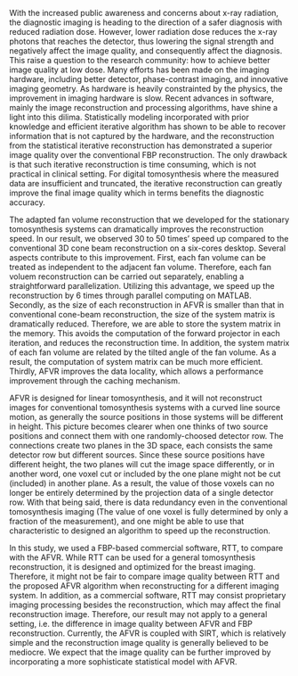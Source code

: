 


With the increased public awareness and concerns about x-ray radiation, the diagnostic imaging is heading to the direction of a safer diagnosis with reduced radiation dose. However, lower radiation dose reduces the x-ray photons that reaches the detector, thus lowering the signal strength and negatively affect the image quality, and consequently affect the diagnosis.  This raise a question to the research community: how to achieve better image quality at low dose. Many efforts has been made on the imaging hardware, including better detector, phase-contrast imaging, and innovative imaging geometry. As hardware is heavily constrainted by the physics, the improvement in imaging hardware is slow. Recent advances in software, mainly the image reconstruction and processing algorithms, have shine a light into this dilima. Statistically modeling incorporated with prior knowledge and efficient iterative algorithm has shown to be able to recover information that is not captured by the hardware, and the reconstruction from the statistical iterative reconstruction has demonstrated a superior image quality over the conventional FBP reconstruction. The only drawback is that such iterative reconstruction is time consuming, which is not practical in clinical setting. For digital tomosynthesis where the measured data are insufficient and truncated, the iterative reconstruction can greatly improve the final image quality which in terms benefits the diagnostic accuracy. 

The adapted fan volume reconstruction that we developed for the stationary tomosynthesis systems can dramatically improves the reconstruction speed. In our result, we observed 30 to 50 times’ speed up compared to the conventional 3D cone beam reconstruction on a six-cores desktop. Several aspects contribute to this improvement. First, each fan volume can be treated as independent to the adjacent fan volume. Therefore, each fan voluem reconstruction can be carried out separately, enabling a straightforward parallelization. Utilizing this advantage, we speed up the reconstruction by 6 times through parallel computing on MATLAB. Secondly, as the size of each reconstruction in AFVR is smaller than that in conventional cone-beam reconstruction, the size of the system matrix is dramatically reduced. Therefore, we are able to store the system matrix in the memory. This avoids the computation of the forward projector in each iteration, and reduces the reconstruction time. In addition, the system matrix of each fan volume are related by the tilted angle of the fan volume. As a result, the computation of system matrix can be much more efficient. Thirdly, AFVR improves the data locality, which allows a performance improvement through the caching mechanism.  

AFVR is designed for linear tomosynthesis, and it will not reconstruct images for conventional tomosynthesis systems with a curved line source motion, as generally the source positions in those systems will be different in height. This picture becomes clearer when one thinks of two source positions and connect them with one randomly-choosed detector row. The connections create two planes in the 3D space, each consists the same detector row but different sources. Since these source positions have different height, the two planes will cut the image space differently, or in another word, one voxel cut or included by the one plane might not be cut (included) in another plane. As a result, the value of those voxels can no longer be entirely determined by the projection data of a single detector row. With that being said, there is data redundancy even in the conventional tomosynthesis imaging (The value of one voxel is fully determined by only a fraction of the measurement), and one might be able to use that characteristic to designed an algorithm to speed up the reconstruction.

In this study, we used a FBP-based commercial software, RTT, to compare with the AFVR. While RTT can be used for a general tomosynthesis reconstruction, it is designed and optimized for the breast imaging. Therefore, it might not be fair to compare image quality between RTT and the proposed AFVR algorithm when reconstructing for a different imaging system. In addition, as a commercial software, RTT may consist proprietary imaging processing besides the reconstruction, which may affect the final reconstruction image. Therefore, our result may not apply to a general setting, i.e. the difference in image quality between AFVR and FBP reconstruction. Currently, the AFVR is coupled with SIRT, which is relatively simple and the reconstruction image quality is generally believed to be mediocre. We expect that the image quality can be further improved by incorporating a more sophisticate statistical model with AFVR. 
